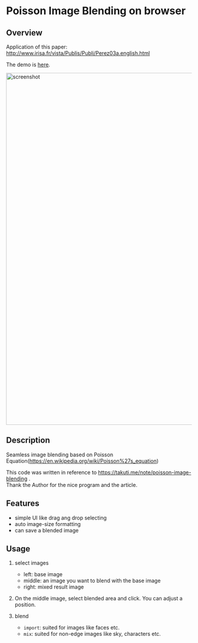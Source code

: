 Poisson Image Blending on browser
====
## Overview
Application of this paper:
http://www.irisa.fr/vista/Publis/Publi/Perez03a.english.html

The demo is <a href="https://ugredium.github.io/Poisson_Editing/" target="_blank">here<a>.

<img width="953" alt="screenshot" src="https://user-images.githubusercontent.com/26299162/31848351-b220a77a-b66b-11e7-98da-06f2cff05009.png">

## Description
Seamless image blending based on Poisson Equation(https://en.wikipedia.org/wiki/Poisson%27s_equation)<br>

This code was written in reference to https://takuti.me/note/poisson-image-blending .<br>
Thank the Author for the nice program and the article.

## Features
+ simple UI like drag ang drop selecting
+ auto image-size formatting
+ can save a blended image

## Usage
1. select images
    + left: base image
    + middle: an image you want to blend with the base image
    + right: mixed result image

2. On the middle image, select blended area and click. You can adjust a position.
3. blend
    + `import`: suited for images like faces etc.
    + `mix`: suited for non-edge images like sky, characters etc.
